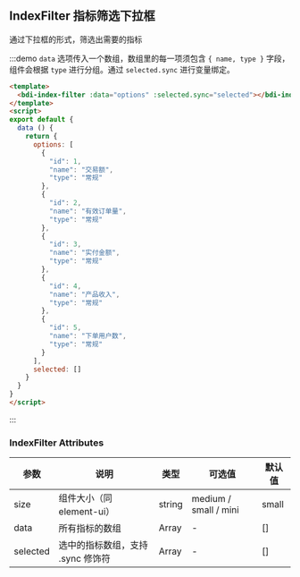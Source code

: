 ## IndexFilter 指标筛选下拉框
通过下拉框的形式，筛选出需要的指标

:::demo `data` 选项传入一个数组，数组里的每一项须包含 `{ name, type }` 字段，组件会根据 `type` 进行分组。通过 `selected.sync` 进行变量绑定。 

```html
<template>
  <bdi-index-filter :data="options" :selected.sync="selected"></bdi-index-filter>
</template>
<script>
export default {
  data () {
    return {
      options: [
        {
          "id": 1,
          "name": "交易额",
          "type": "常规"
        },
        {
          "id": 2,
          "name": "有效订单量",
          "type": "常规"
        },
        {
          "id": 3,
          "name": "实付金额",
          "type": "常规"
        },
        {
          "id": 4,
          "name": "产品收入",
          "type": "常规"
        },
        {
          "id": 5,
          "name": "下单用户数",
          "type": "常规"
        }
      ],
      selected: []
    }
  }
}
</script>
```
:::

### IndexFilter Attributes
| 参数      | 说明    | 类型      | 可选值       | 默认值   |
|---------- |-------- |---------- |-------------  |-------- |
| size | 组件大小（同 element-ui） | string  | medium / small / mini | small |
| data | 所有指标的数组 | Array | - | [] |
| selected | 选中的指标数组，支持 .sync 修饰符 | Array | - | [] |
